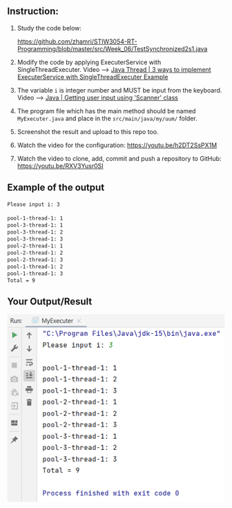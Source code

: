 ## Instruction:

1. Study the code below:

   https://github.com/zhamri/STIW3054-RT-Programming/blob/master/src/Week_06/TestSynchronized2s1.java  

1. Modify the code by applying ExecuterService with SingleThreadExecuter. Video --> [Java Thread | 3 ways to implement ExecuterService with SingleThreadExecuter Example](https://youtu.be/P6Ytrr3CG9M)

1. The variable `i` is integer number and MUST be input from the keyboard. Video --> [Java | Getting user input using 'Scanner' class](https://youtu.be/laOtr6GYXDg)

1. The program file which has the main method should be named `MyExecuter.java` and place in the `src/main/java/my/uum/` folder.

1. Screenshot the result and upload to this repo too.

1. Watch the video for the configuration: https://youtu.be/h2DT2SsPX1M

1. Watch the video to clone, add, commit and push a repository to GitHub: https://youtu.be/RXV3Yusr0SI

## Example of the output
```
Please input i: 3

pool-1-thread-1: 1
pool-3-thread-1: 1
pool-3-thread-1: 2
pool-3-thread-1: 3
pool-2-thread-1: 1
pool-2-thread-1: 2
pool-2-thread-1: 3
pool-1-thread-1: 2
pool-1-thread-1: 3
Total = 9
```

## Your Output/Result

![Tutorial09-SingleThreadExecuter](images/Tutorial09-SingleThreadExecuter.png)
